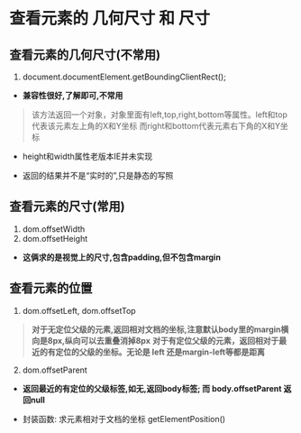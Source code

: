 # 查看元素的 几何尺寸 和 尺寸

## 查看元素的几何尺寸(不常用)

1. document.documentElement.getBoundingClientRect();
- **兼容性很好,了解即可,不常用**

> 该方法返回一个对象，对象里面有left,top,right,bottom等属性。left和top代表该元素左上角的X和Y坐标
而right和bottom代表元素右下角的X和Y坐标

- height和width属性老版本IE并未实现

- 返回的结果并不是“实时的”,只是静态的写照


## 查看元素的尺寸(常用)
1. dom.offsetWidth
2. dom.offsetHeight
- **这俩求的是视觉上的尺寸,包含padding,但不包含margin**

## 查看元素的位置

1. dom.offsetLeft, dom.offsetTop

> **对于无定位父级的元素,返回相对文档的坐标,注意默认body里的margin横向是8px,纵向可以去重叠消掉8px**
**对于有定位父级的元素，返回相对于最近的有定位的父级的坐标。无论是 left 还是margin-left等都是距离**

2. dom.offsetParent
- **返回最近的有定位的父级标签,如无,返回body标签; 而 body.offsetParent 返回null**

- 封装函数: 求元素相对于文档的坐标 getElementPosition()
